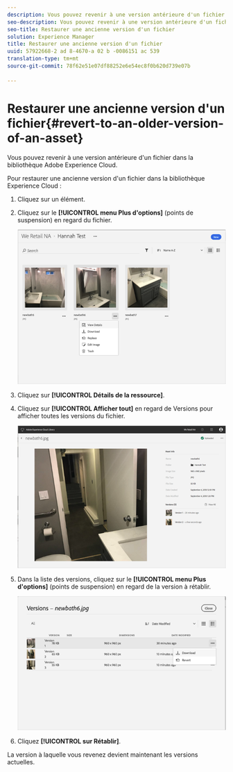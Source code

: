 ```yaml
---
description: Vous pouvez revenir à une version antérieure d'un fichier dans la bibliothèque Adobe Experience Cloud.
seo-description: Vous pouvez revenir à une version antérieure d'un fichier dans la bibliothèque Adobe Experience Cloud.
seo-title: Restaurer une ancienne version d'un fichier
solution: Experience Manager
title: Restaurer une ancienne version d'un fichier
uuid: 57922668-2 ad 8-4670-a 02 b -0086151 ac 539
translation-type: tm+mt
source-git-commit: 78f62e51e07df88252e6e54ec8f0b620d739e07b

---
```



# Restaurer une ancienne version d'un fichier{#revert-to-an-older-version-of-an-asset}

Vous pouvez revenir à une version antérieure d'un fichier dans la bibliothèque Adobe Experience Cloud.

Pour restaurer une ancienne version d'un fichier dans la bibliothèque Experience Cloud :

1. Cliquez sur un élément.
1. Cliquez sur le **[!UICONTROL menu Plus d'options]** (points de suspension) en regard du fichier.

   ![](assets/library_asset_options.png)

1. Cliquez sur **[!UICONTROL Détails de la ressource]**.
1. Cliquez sur **[!UICONTROL Afficher tout]** en regard de Versions pour afficher toutes les versions du fichier.

   ![](assets/library_details_versions.png)

1. Dans la liste des versions, cliquez sur le **[!UICONTROL menu Plus d'options]** (points de suspension) en regard de la version à rétablir.

   ![](assets/library_versions_download_revert.png)

1. Cliquez **[!UICONTROL sur Rétablir]**.

La version à laquelle vous revenez devient maintenant les versions actuelles.

